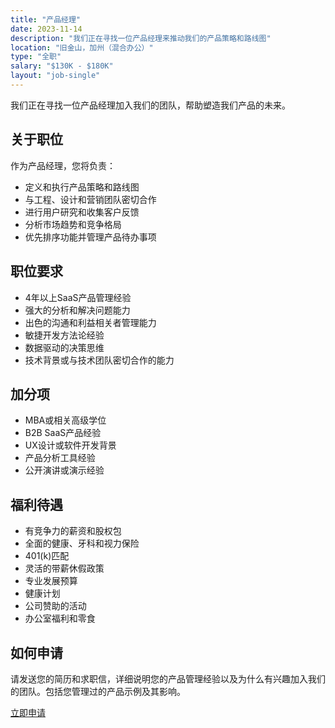 ```yaml
---
title: "产品经理"
date: 2023-11-14
description: "我们正在寻找一位产品经理来推动我们的产品策略和路线图"
location: "旧金山，加州（混合办公）"
type: "全职"
salary: "$130K - $180K"
layout: "job-single"
---
```


我们正在寻找一位产品经理加入我们的团队，帮助塑造我们产品的未来。

## 关于职位

作为产品经理，您将负责：

- 定义和执行产品策略和路线图
- 与工程、设计和营销团队密切合作
- 进行用户研究和收集客户反馈
- 分析市场趋势和竞争格局
- 优先排序功能并管理产品待办事项

## 职位要求

- 4年以上SaaS产品管理经验
- 强大的分析和解决问题能力
- 出色的沟通和利益相关者管理能力
- 敏捷开发方法论经验
- 数据驱动的决策思维
- 技术背景或与技术团队密切合作的能力

## 加分项

- MBA或相关高级学位
- B2B SaaS产品经验
- UX设计或软件开发背景
- 产品分析工具经验
- 公开演讲或演示经验

## 福利待遇

- 有竞争力的薪资和股权包
- 全面的健康、牙科和视力保险
- 401(k)匹配
- 灵活的带薪休假政策
- 专业发展预算
- 健康计划
- 公司赞助的活动
- 办公室福利和零食

## 如何申请

请发送您的简历和求职信，详细说明您的产品管理经验以及为什么有兴趣加入我们的团队。包括您管理过的产品示例及其影响。

[立即申请](mailto:careers@example.com)
